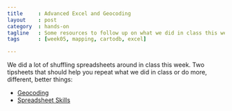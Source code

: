 ```yaml
---
title     : Advanced Excel and Geocoding
layout    : post
category  : hands-on
tagline   : Some resources to follow up on what we did in class this week.
tags      : [week05, mapping, cartodb, excel]

---
```


We did a lot of shuffling spreadsheets around in class this week. Two tipsheets that should help you repeat what we did in class or do more, different, better things:

+ [Geocoding](https://github.com/amandabee/CUNY-SOJ-data-storytelling/wiki/Tip-Sheet:-Geocoding)
+ [Spreadsheet Skills](https://github.com/amandabee/CUNY-SOJ-data-storytelling/wiki/Tip-Sheet:-Spreadsheets)
